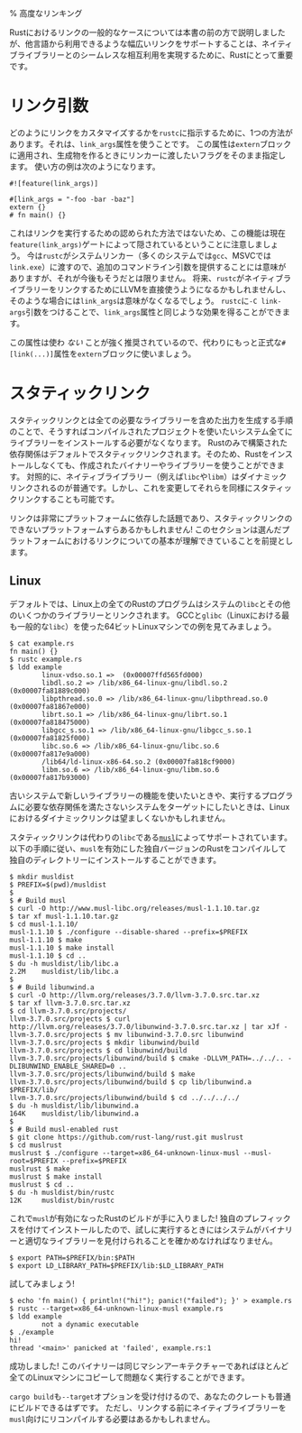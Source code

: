 % 高度なリンキング
<!-- % Advanced Linking -->

<!-- The common cases of linking with Rust have been covered earlier in this book, -->
<!-- but supporting the range of linking possibilities made available by other -->
<!-- languages is important for Rust to achieve seamless interaction with native -->
<!-- libraries. -->

Rustにおけるリンクの一般的なケースについては本書の前の方で説明しましたが、他言語から利用できるような幅広いリンクをサポートすることは、ネイティブライブラリーとのシームレスな相互利用を実現するために、Rustにとって重要です。

<!-- # Link args -->
# リンク引数

<!-- There is one other way to tell `rustc` how to customize linking, and that is via -->
<!-- the `link_args` attribute. This attribute is applied to `extern` blocks and -->
<!-- specifies raw flags which need to get passed to the linker when producing an -->
<!-- artifact. An example usage would be: -->

どのようにリンクをカスタマイズするかを`rustc`に指示するために、1つの方法があります。それは、`link_args`属性を使うことです。
この属性は`extern`ブロックに適用され、生成物を作るときにリンカーに渡したいフラグをそのまま指定します。
使い方の例は次のようになります。

``` no_run
#![feature(link_args)]

#[link_args = "-foo -bar -baz"]
extern {}
# fn main() {}
```

<!-- Note that this feature is currently hidden behind the `feature(link_args)` gate -->
<!-- because this is not a sanctioned way of performing linking. Right now `rustc` -->
<!-- shells out to the system linker (`gcc` on most systems, `link.exe` on MSVC), -->
<!-- so it makes sense to provide extra command line -->
<!-- arguments, but this will not always be the case. In the future `rustc` may use -->
<!-- LLVM directly to link native libraries, in which case `link_args` will have no -->
<!-- meaning. You can achieve the same effect as the `link_args` attribute with the -->
<!-- `-C link-args` argument to `rustc`. -->

これはリンクを実行するための認められた方法ではないため、この機能は現在`feature(link_args)`ゲートによって隠されているということに注意しましょう。
今は`rustc`がシステムリンカー（多くのシステムでは`gcc`、MSVCでは`link.exe`）に渡すので、追加のコマンドライン引数を提供することには意味がありますが、それが今後もそうだとは限りません。
将来、`rustc`がネイティブライブラリーをリンクするためにLLVMを直接使うようになるかもしれませんし、そのような場合には`link_args`は意味がなくなるでしょう。
`rustc`に`-C link-args`引数をつけることで、`link_args`属性と同じような効果を得ることができます。

<!-- It is highly recommended to *not* use this attribute, and rather use the more -->
<!-- formal `#[link(...)]` attribute on `extern` blocks instead. -->

この属性は使わ *ない* ことが強く推奨されているので、代わりにもっと正式な`#[link(...)]`属性を`extern`ブロックに使いましょう。

<!-- # Static linking -->
# スタティックリンク

<!-- Static linking refers to the process of creating output that contains all -->
<!-- required libraries and so doesn't need libraries installed on every system where -->
<!-- you want to use your compiled project. Pure-Rust dependencies are statically -->
<!-- linked by default so you can use created binaries and libraries without -->
<!-- installing Rust everywhere. By contrast, native libraries -->
<!-- (e.g. `libc` and `libm`) are usually dynamically linked, but it is possible to -->
<!-- change this and statically link them as well. -->

スタティックリンクとは全ての必要なライブラリーを含めた出力を生成する手順のことで、そうすればコンパイルされたプロジェクトを使いたいシステム全てにライブラリーをインストールする必要がなくなります。
Rustのみで構築された依存関係はデフォルトでスタティックリンクされます。そのため、Rustをインストールしなくても、作成されたバイナリーやライブラリーを使うことができます。
対照的に、ネイティブライブラリー（例えば`libc`や`libm`）はダイナミックリンクされるのが普通です。しかし、これを変更してそれらを同様にスタティックリンクすることも可能です。

<!-- Linking is a very platform-dependent topic, and static linking may not even be -->
<!-- possible on some platforms! This section assumes some basic familiarity with -->
<!-- linking on your platform of choice. -->

リンクは非常にプラットフォームに依存した話題であり、スタティックリンクのできないプラットフォームすらあるかもしれません!
このセクションは選んだプラットフォームにおけるリンクについての基本が理解できていることを前提とします。

<!-- ## Linux -->
## Linux

<!-- By default, all Rust programs on Linux will link to the system `libc` along with -->
<!-- a number of other libraries. Let's look at an example on a 64-bit Linux machine -->
<!-- with GCC and `glibc` (by far the most common `libc` on Linux): -->

デフォルトでは、Linux上の全てのRustのプログラムはシステムの`libc`とその他のいくつかのライブラリーとリンクされます。
GCCと`glibc`（Linuxにおける最も一般的な`libc`）を使った64ビットLinuxマシンでの例を見てみましょう。

``` text
$ cat example.rs
fn main() {}
$ rustc example.rs
$ ldd example
        linux-vdso.so.1 =>  (0x00007ffd565fd000)
        libdl.so.2 => /lib/x86_64-linux-gnu/libdl.so.2 (0x00007fa81889c000)
        libpthread.so.0 => /lib/x86_64-linux-gnu/libpthread.so.0 (0x00007fa81867e000)
        librt.so.1 => /lib/x86_64-linux-gnu/librt.so.1 (0x00007fa818475000)
        libgcc_s.so.1 => /lib/x86_64-linux-gnu/libgcc_s.so.1 (0x00007fa81825f000)
        libc.so.6 => /lib/x86_64-linux-gnu/libc.so.6 (0x00007fa817e9a000)
        /lib64/ld-linux-x86-64.so.2 (0x00007fa818cf9000)
        libm.so.6 => /lib/x86_64-linux-gnu/libm.so.6 (0x00007fa817b93000)
```

<!-- Dynamic linking on Linux can be undesirable if you wish to use new library -->
<!-- features on old systems or target systems which do not have the required -->
<!-- dependencies for your program to run. -->

古いシステムで新しいライブラリーの機能を使いたいときや、実行するプログラムに必要な依存関係を満たさないシステムをターゲットにしたいときは、Linuxにおけるダイナミックリンクは望ましくないかもしれません。

<!-- Static linking is supported via an alternative `libc`, [`musl`](http://www.musl-libc.org). You can compile -->
<!-- your own version of Rust with `musl` enabled and install it into a custom -->
<!-- directory with the instructions below: -->

スタティックリンクは代わりの`libc`である[`musl`](http://www.musl-libc.org/)によってサポートされています。
以下の手順に従い、`musl`を有効にした独自バージョンのRustをコンパイルして独自のディレクトリーにインストールすることができます。

```text
$ mkdir musldist
$ PREFIX=$(pwd)/musldist
$
$ # Build musl
$ curl -O http://www.musl-libc.org/releases/musl-1.1.10.tar.gz
$ tar xf musl-1.1.10.tar.gz
$ cd musl-1.1.10/
musl-1.1.10 $ ./configure --disable-shared --prefix=$PREFIX
musl-1.1.10 $ make
musl-1.1.10 $ make install
musl-1.1.10 $ cd ..
$ du -h musldist/lib/libc.a
2.2M    musldist/lib/libc.a
$
$ # Build libunwind.a
$ curl -O http://llvm.org/releases/3.7.0/llvm-3.7.0.src.tar.xz
$ tar xf llvm-3.7.0.src.tar.xz
$ cd llvm-3.7.0.src/projects/
llvm-3.7.0.src/projects $ curl http://llvm.org/releases/3.7.0/libunwind-3.7.0.src.tar.xz | tar xJf -
llvm-3.7.0.src/projects $ mv libunwind-3.7.0.src libunwind
llvm-3.7.0.src/projects $ mkdir libunwind/build
llvm-3.7.0.src/projects $ cd libunwind/build
llvm-3.7.0.src/projects/libunwind/build $ cmake -DLLVM_PATH=../../.. -DLIBUNWIND_ENABLE_SHARED=0 ..
llvm-3.7.0.src/projects/libunwind/build $ make
llvm-3.7.0.src/projects/libunwind/build $ cp lib/libunwind.a $PREFIX/lib/
llvm-3.7.0.src/projects/libunwind/build $ cd ../../../../
$ du -h musldist/lib/libunwind.a
164K    musldist/lib/libunwind.a
$
$ # Build musl-enabled rust
$ git clone https://github.com/rust-lang/rust.git muslrust
$ cd muslrust
muslrust $ ./configure --target=x86_64-unknown-linux-musl --musl-root=$PREFIX --prefix=$PREFIX
muslrust $ make
muslrust $ make install
muslrust $ cd ..
$ du -h musldist/bin/rustc
12K     musldist/bin/rustc
```

<!-- You now have a build of a `musl`-enabled Rust! Because we've installed it to a -->
<!-- custom prefix we need to make sure our system can find the binaries and appropriate -->
<!-- libraries when we try and run it: -->

これで`musl`が有効になったRustのビルドが手に入りました!
独自のプレフィックスを付けてインストールしたので、試しに実行するときにはシステムがバイナリーと適切なライブラリーを見付けられることを確かめなければなりません。

```text
$ export PATH=$PREFIX/bin:$PATH
$ export LD_LIBRARY_PATH=$PREFIX/lib:$LD_LIBRARY_PATH
```

<!-- Let's try it out! -->

試してみましょう!

```text
$ echo 'fn main() { println!("hi!"); panic!("failed"); }' > example.rs
$ rustc --target=x86_64-unknown-linux-musl example.rs
$ ldd example
        not a dynamic executable
$ ./example
hi!
thread '<main>' panicked at 'failed', example.rs:1
```

<!-- Success! This binary can be copied to almost any Linux machine with the same -->
<!-- machine architecture and run without issues. -->

成功しました!
このバイナリーは同じマシンアーキテクチャーであればほとんど全てのLinuxマシンにコピーして問題なく実行することができます。

<!-- `cargo build` also permits the `--target` option so you should be able to build -->
<!-- your crates as normal. However, you may need to recompile your native libraries -->
<!-- against `musl` before they can be linked against. -->

`cargo build`も`--target`オプションを受け付けるので、あなたのクレートも普通にビルドできるはずです。
ただし、リンクする前にネイティブライブラリーを`musl`向けにリコンパイルする必要はあるかもしれません。
